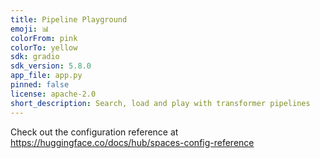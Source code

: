 ```yaml
---
title: Pipeline Playground
emoji: 📊
colorFrom: pink
colorTo: yellow
sdk: gradio
sdk_version: 5.8.0
app_file: app.py
pinned: false
license: apache-2.0
short_description: Search, load and play with transformer pipelines
---
```


Check out the configuration reference at https://huggingface.co/docs/hub/spaces-config-reference
